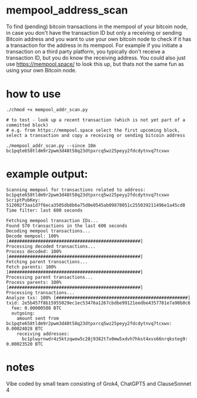 # mempool_address_scan
To find (pending) bitcoin transactions in the mempool of your bitcoin node, in case you don't have the transaction ID but only a receiving or sending Bitcoin address and you want to use your own bitcoin node to check if it has a transaction for the address in its mempool.
For example if you initiate a transaction on a third party platform, you typically don't receive a transaction ID, but you do know the receiving address.
You could also just use https://mempool.space/ to look this up, but thats not the same fun as using your own Bitcoin node.

# how to use
```
./chmod +x mempool_addr_scan.py 

# to test - look up a recent transaction (which is not yet part of a committed block)
# e.g. from https://mempool.space select the first upcoming block, select a transaction and copy a receiving or sending bitcoin address

./mempool_addr_scan.py --since 10m bc1pqte658tldm9r2pwm3d48t58q23dtpxrcq5wz25peyy2fdcdytnvq7tcxwv
```

# example output:
```
Scanning mempool for transactions related to address: bc1pqte658tldm9r2pwm3d48t58q23dtpxrcq5wz25peyy2fdcdytnvq7tcxwv
ScriptPubKey: 512002f3aa1d7f6eca3505db8b6a75d0e0545ab09878051c255039211496e1a45cd8
Time filter: last 600 seconds

Fetching mempool transaction IDs...
Found 570 transactions in the last 600 seconds
Decoding mempool transactions...
Decode mempool: 100% [##################################################]
Processing decoded transactions...
Process decoded: 100% [##################################################]
Fetching parent transactions...
Fetch parents: 100% [##################################################]
Processing parent transactions...
Process parents: 100% [##################################################]
Processing transactions...
Analyze txs: 100% [##################################################]
txid: 2e5b457f8b15955029ec1ec53476a1267cbdbe99121eedbe4357781e7a90b0c6
  fee: 0.00000508 BTC
  outgoing:
    amount sent from bc1pqte658tldm9r2pwm3d48t58q23dtpxrcq5wz25peyy2fdcdytnvq7tcxwv: 0.00024028 BTC
    receiving addresses:
      bc1plwyrnwdr4z5ktzqwew5c28j9382t7x0mw5xdvh7hkst4xvs66nrqksteg9: 0.00023520 BTC
```

# notes
Vibe coded by small team consisting of Grok4, ChatGPT5 and ClauseSonnet 4
